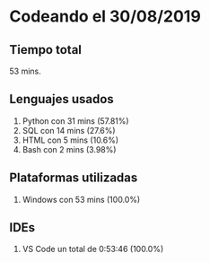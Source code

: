 # Codeando el 30/08/2019

## Tiempo total
53 mins.

## Lenguajes usados
1. Python con 31 mins (57.81%)
1. SQL con 14 mins (27.6%)
1. HTML con 5 mins (10.6%)
1. Bash con 2 mins (3.98%)

## Plataformas utilizadas
1. Windows con 53 mins (100.0%)

## IDEs
1. VS Code un total de 0:53:46 (100.0%)
